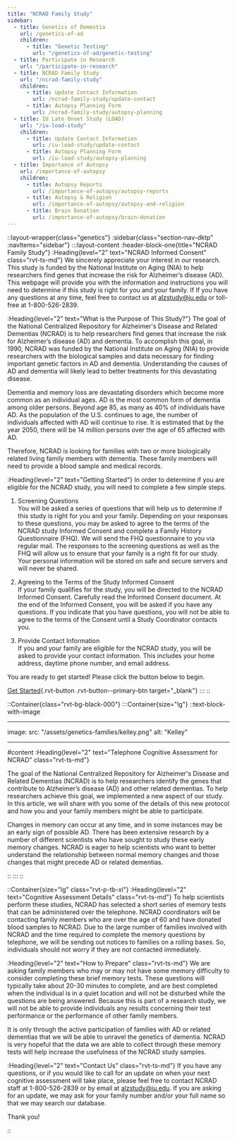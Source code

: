 ```yaml
---
title: "NCRAD Family Study"
sidebar:
  - title: Genetics of Dementia
    url: /genetics-of-ad
    children:
      - title: "Genetic Testing"
        url: "/genetics-of-ad/genetic-testing"
  - title: Participate in Research
    url: "/participate-in-research"
  - title: NCRAD Family Study
    url: "/ncrad-family-study"
    children:
      - title: Update Contact Information
        url: /ncrad-family-study/update-contact
      - title: Autopsy Planning Form
        url: /ncrad-family-study/autopsy-planning
  - title: IU Late Onset Study (LOAD)
    url: "/iu-load-study"
    children:
      - title: Update Contact Information
        url: /iu-load-study/update-contact
      - title: Autopsy Planning Form
        url: /iu-load-study/autopsy-planning
  - title: Importance of Autopsy
    url: /importance-of-autopsy
    children:
      - title: Autopsy Reports
        url: /importance-of-autopsy/autopsy-reports
      - title: Autopsy & Religion
        url: /importance-of-autopsy/autopsy-and-religion
      - title: Brain Donation
        url: /importance-of-autopsy/brain-donation
---
```


::layout-wrapper{class="genetics"}
:sidebar{class="section-nav-dktp" :navItems="sidebar"}
:::layout-content
:header-block-one{title="NCRAD Family Study"}
:Heading{level="2" text="NCRAD Informed Consent" class="rvt-ts-md"}
We sincerely appreciate your interest in our research. This study is funded by the National Institute on Aging (NIA) to help researchers find genes that increase the risk for Alzheimer’s disease (AD). This webpage will provide you with the information and instructions you will need to determine if this study is right for you and your family. If If you have any questions at any time, feel free to contact us at alzstudy@iu.edu or toll-free at 1-800-526-2839.

:Heading{level="2" text="What is the Purpose of This Study?"}
The goal of the National Centralized Repository for Alzheimer's Disease and Related Dementias (NCRAD) is to help researchers find genes that increase the risk for Alzheimer’s disease (AD) and dementia. To accomplish this goal, in 1990, NCRAD was funded by the National Institute on Aging (NIA) to provide researchers with the biological samples and data necessary for finding important genetic factors in AD and dementia. Understanding the causes of AD and dementia will likely lead to better treatments for this devastating disease.

Dementia and memory loss are devastating disorders which become more common as an individual ages. AD is the most common form of dementia among older persons. Beyond age 85, as many as 40% of individuals have AD. As the population of the U.S. continues to age, the number of individuals affected with AD will continue to rise. It is estimated that by the year 2050, there will be 14 million persons over the age of 65 affected with AD.

Therefore, NCRAD is looking for families with two or more biologically related living family members with dementia. These family members will need to provide a blood sample and medical records.

:Heading{level="2" text="Getting Started"}
In order to determine if you are eligible for the NCRAD study, you will need to complete a few simple steps.

1. Screening Questions <br/>
   You will be asked a series of questions that will help us to determine if this study is right for you and your family. Depending on your responses to these questions, you may be asked to agree to the terms of the NCRAD study Informed Consent and complete a Family History Questionnaire (FHQ). We will send the FHQ questionnaire to you via regular mail. The responses to the screening questions as well as the FHQ will allow us to ensure that your family is a right fit for our study. Your personal information will be stored on safe and secure servers and will never be shared.

2. Agreeing to the Terms of the Study Informed Consent <br/>
   If your family qualifies for the study, you will be directed to the NCRAD Informed Consent. Carefully read the Informed Consent document. At the end of the Informed Consent, you will be asked if you have any questions. If you indicate that you have questions, you will not be able to agree to the terms of the Consent until a Study Coordinator contacts you.

3. Provide Contact Information <br/>
   If you and your family are eligible for the NCRAD study, you will be asked to provide your contact information. This includes your home address, daytime phone number, and email address.

You are ready to get started! Please click the button below to begin.

[Get Started](https://redcap.uits.iu.edu/surveys/?s=S6P9L6Z3KX){.rvt-button .rvt-button--primary-btn target="\_blank"}
:::
::

::Container{class="rvt-bg-black-000"}
:::Container{size="lg"}
::text-block-with-image

---

image:
src: "/assets/genetics-families/kelley.png"
alt: "Kelley"

---

#content
:Heading{level="2" text="Telephone Cognitive Assessment for NCRAD" class="rvt-ts-md"}

  <p>The goal of the National Centralized Repository for Alzheimer's Disease and Related Dementias (NCRAD) is to help researchers identify the genes that contribute to Alzheimer’s disease (AD) and other related dementias. To help researchers achieve this goal, we implemented a new aspect of our study. In this article, we will share with you some of the details of this new protocol and how you and your family members might be able to participate.</p>

  <p>Changes in memory can occur at any time, and in some instances may be an early sign of possible AD. There has been extensive research by a number of different scientists who have sought to study these early memory changes. NCRAD is eager to help scientists who want to better understand the relationship between normal memory changes and those changes that might precede AD or related dementias.</p>
  ::
:::
::

::Container{size="lg" class="rvt-p-tb-xl"}
:Heading{level="2" text="Cognitive Assessment Details" class="rvt-ts-md"}
To help scientists perform these studies, NCRAD has selected a short series of memory tests that can be administered over the telephone. NCRAD coordinators will be contacting family members who are over the age of 60 and have donated blood samples to NCRAD. Due to the large number of families involved with NCRAD and the time required to complete the memory questions by telephone, we will be sending out notices to families on a rolling bases. So, individuals should not worry if they are not contacted immediately.

:Heading{level="2" text="How to Prepare" class="rvt-ts-md"}
We are asking family members who may or may not have some memory difficulty to consider completing these brief memory tests. These questions will typically take about 20-30 minutes to complete, and are best completed when the individual is in a quiet location and will not be disturbed while the questions are being answered. Because this is part of a research study, we will not be able to provide individuals any results concerning their test performance or the performance of other family members.

It is only through the active participation of families with AD or related dementias that we will be able to unravel the genetics of dementia. NCRAD is very hopeful that the data we are able to collect through these memory tests will help increase the usefulness of the NCRAD study samples.

:Heading{level="2" text="Contact Us" class="rvt-ts-md"}
If you have any questions, or if you would like to call for an update on when your next cognitive assessment will take place, please feel free to contact NCRAD staff at 1-800-526-2839 or by email at alzstudy@iu.edu. If you are asking for an update, we may ask for your family number and/or your full name so that we may search our database.

Thank you!

::
